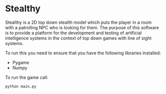 # Stealthy
Stealthy is a 2D top down stealth model which puts the player in a room with a patrolling NPC who is looking for them. The purpose of this software is to provide a platform for the development and testing of artificial intelligence systems in the context of top down games with line of sight systems.

To run this you need to ensure that you have the following libraries installed:

- Pygame
- Numpy

To run the game call:

`python main.py`
